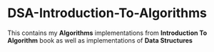 # DSA-Introduction-To-Algorithms


This contains my **Algorithms** implementations from **Introduction To Algorithm** book as well as implementations of **Data Structures**


